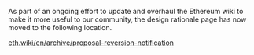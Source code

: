 As part of an ongoing effort to update and overhaul the Ethereum wiki to make it more useful to our community, the design rationale page has now moved to the following location.

[eth.wiki/en/archive/proposal-reversion-notification](https://eth.wiki/en/archive/proposal-reversion-notification)